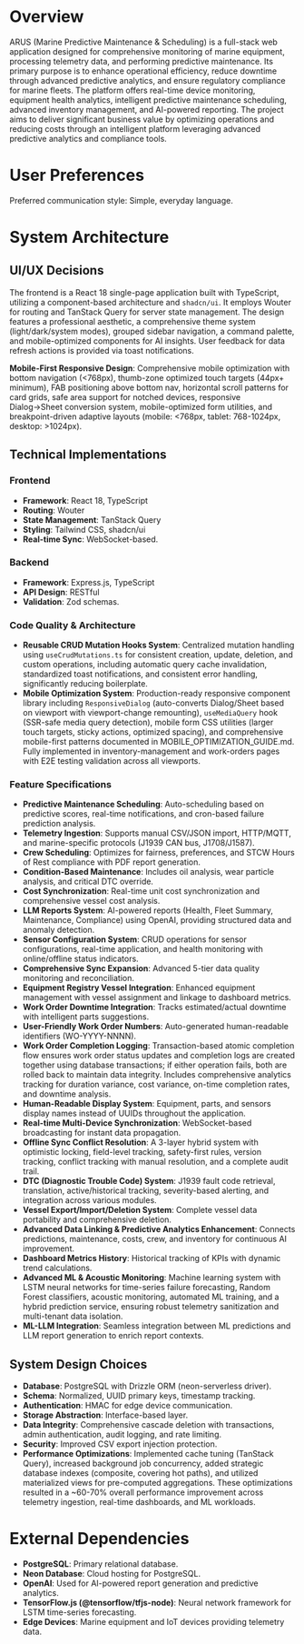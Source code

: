 # Overview

ARUS (Marine Predictive Maintenance & Scheduling) is a full-stack web application designed for comprehensive monitoring of marine equipment, processing telemetry data, and performing predictive maintenance. Its primary purpose is to enhance operational efficiency, reduce downtime through advanced predictive analytics, and ensure regulatory compliance for marine fleets. The platform offers real-time device monitoring, equipment health analytics, intelligent predictive maintenance scheduling, advanced inventory management, and AI-powered reporting. The project aims to deliver significant business value by optimizing operations and reducing costs through an intelligent platform leveraging advanced predictive analytics and compliance tools.

# User Preferences

Preferred communication style: Simple, everyday language.

# System Architecture

## UI/UX Decisions

The frontend is a React 18 single-page application built with TypeScript, utilizing a component-based architecture and `shadcn/ui`. It employs Wouter for routing and TanStack Query for server state management. The design features a professional aesthetic, a comprehensive theme system (light/dark/system modes), grouped sidebar navigation, a command palette, and mobile-optimized components for AI insights. User feedback for data refresh actions is provided via toast notifications.

**Mobile-First Responsive Design**: Comprehensive mobile optimization with bottom navigation (<768px), thumb-zone optimized touch targets (44px+ minimum), FAB positioning above bottom nav, horizontal scroll patterns for card grids, safe area support for notched devices, responsive Dialog→Sheet conversion system, mobile-optimized form utilities, and breakpoint-driven adaptive layouts (mobile: <768px, tablet: 768-1024px, desktop: >1024px).

## Technical Implementations

### Frontend
- **Framework**: React 18, TypeScript
- **Routing**: Wouter
- **State Management**: TanStack Query
- **Styling**: Tailwind CSS, shadcn/ui
- **Real-time Sync**: WebSocket-based.

### Backend
- **Framework**: Express.js, TypeScript
- **API Design**: RESTful
- **Validation**: Zod schemas.

### Code Quality & Architecture
- **Reusable CRUD Mutation Hooks System**: Centralized mutation handling using `useCrudMutations.ts` for consistent creation, update, deletion, and custom operations, including automatic query cache invalidation, standardized toast notifications, and consistent error handling, significantly reducing boilerplate.
- **Mobile Optimization System**: Production-ready responsive component library including `ResponsiveDialog` (auto-converts Dialog/Sheet based on viewport with viewport-change remounting), `useMediaQuery` hook (SSR-safe media query detection), mobile form CSS utilities (larger touch targets, sticky actions, optimized spacing), and comprehensive mobile-first patterns documented in MOBILE_OPTIMIZATION_GUIDE.md. Fully implemented in inventory-management and work-orders pages with E2E testing validation across all viewports.

### Feature Specifications
- **Predictive Maintenance Scheduling**: Auto-scheduling based on predictive scores, real-time notifications, and cron-based failure prediction analysis.
- **Telemetry Ingestion**: Supports manual CSV/JSON import, HTTP/MQTT, and marine-specific protocols (J1939 CAN bus, J1708/J1587).
- **Crew Scheduling**: Optimizes for fairness, preferences, and STCW Hours of Rest compliance with PDF report generation.
- **Condition-Based Maintenance**: Includes oil analysis, wear particle analysis, and critical DTC override.
- **Cost Synchronization**: Real-time unit cost synchronization and comprehensive vessel cost analysis.
- **LLM Reports System**: AI-powered reports (Health, Fleet Summary, Maintenance, Compliance) using OpenAI, providing structured data and anomaly detection.
- **Sensor Configuration System**: CRUD operations for sensor configurations, real-time application, and health monitoring with online/offline status indicators.
- **Comprehensive Sync Expansion**: Advanced 5-tier data quality monitoring and reconciliation.
- **Equipment Registry Vessel Integration**: Enhanced equipment management with vessel assignment and linkage to dashboard metrics.
- **Work Order Downtime Integration**: Tracks estimated/actual downtime with intelligent parts suggestions.
- **User-Friendly Work Order Numbers**: Auto-generated human-readable identifiers (WO-YYYY-NNNN).
- **Work Order Completion Logging**: Transaction-based atomic completion flow ensures work order status updates and completion logs are created together using database transactions; if either operation fails, both are rolled back to maintain data integrity. Includes comprehensive analytics tracking for duration variance, cost variance, on-time completion rates, and downtime analysis.
- **Human-Readable Display System**: Equipment, parts, and sensors display names instead of UUIDs throughout the application.
- **Real-time Multi-Device Synchronization**: WebSocket-based broadcasting for instant data propagation.
- **Offline Sync Conflict Resolution**: A 3-layer hybrid system with optimistic locking, field-level tracking, safety-first rules, version tracking, conflict tracking with manual resolution, and a complete audit trail.
- **DTC (Diagnostic Trouble Code) System**: J1939 fault code retrieval, translation, active/historical tracking, severity-based alerting, and integration across various modules.
- **Vessel Export/Import/Deletion System**: Complete vessel data portability and comprehensive deletion.
- **Advanced Data Linking & Predictive Analytics Enhancement**: Connects predictions, maintenance, costs, crew, and inventory for continuous AI improvement.
- **Dashboard Metrics History**: Historical tracking of KPIs with dynamic trend calculations.
- **Advanced ML & Acoustic Monitoring**: Machine learning system with LSTM neural networks for time-series failure forecasting, Random Forest classifiers, acoustic monitoring, automated ML training, and a hybrid prediction service, ensuring robust telemetry sanitization and multi-tenant data isolation.
- **ML-LLM Integration**: Seamless integration between ML predictions and LLM report generation to enrich report contexts.

## System Design Choices
- **Database**: PostgreSQL with Drizzle ORM (neon-serverless driver).
- **Schema**: Normalized, UUID primary keys, timestamp tracking.
- **Authentication**: HMAC for edge device communication.
- **Storage Abstraction**: Interface-based layer.
- **Data Integrity**: Comprehensive cascade deletion with transactions, admin authentication, audit logging, and rate limiting.
- **Security**: Improved CSV export injection protection.
- **Performance Optimizations**: Implemented cache tuning (TanStack Query), increased background job concurrency, added strategic database indexes (composite, covering hot paths), and utilized materialized views for pre-computed aggregations. These optimizations resulted in a ~60-70% overall performance improvement across telemetry ingestion, real-time dashboards, and ML workloads.

# External Dependencies

- **PostgreSQL**: Primary relational database.
- **Neon Database**: Cloud hosting for PostgreSQL.
- **OpenAI**: Used for AI-powered report generation and predictive analytics.
- **TensorFlow.js (@tensorflow/tfjs-node)**: Neural network framework for LSTM time-series forecasting.
- **Edge Devices**: Marine equipment and IoT devices providing telemetry data.